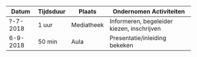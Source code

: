 | Datum  | Tijdsduur | Plaats | Ondernomen Activiteiten |
| ------ | --------- | ------ | ----------------------- |
| ?-7-2018 | 1 uur  | Mediatheek | Informeren, begeleider kiezen, inschrijven |
| 6-9-2018 | 50 min | Aula       | Presentatie/inleiding bekeken              |

